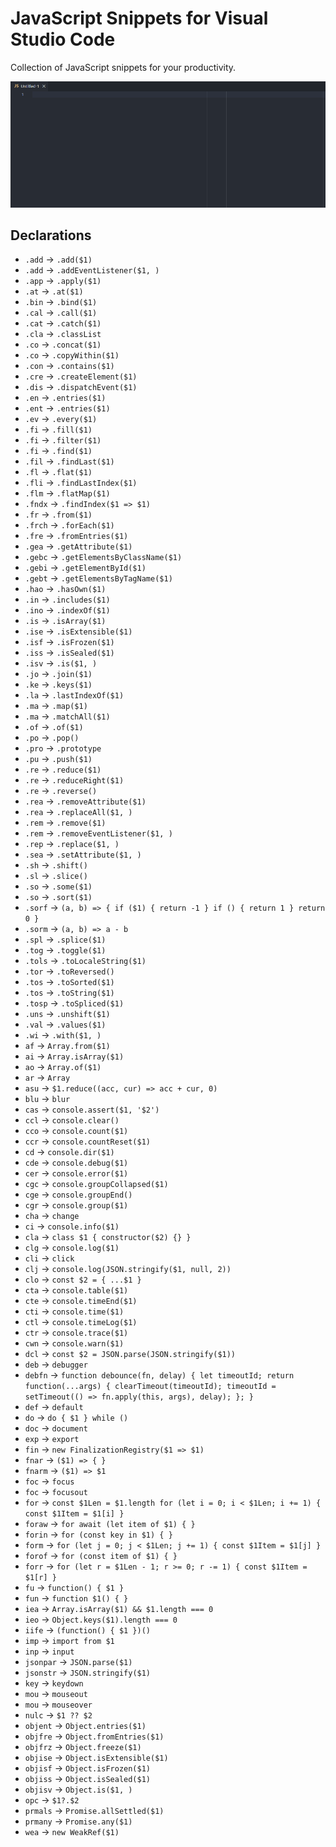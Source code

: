 # JavaScript Snippets for Visual Studio Code

Collection of JavaScript snippets for your productivity.

![declarations](images/tertium-js-snippets.gif)

## Declarations

<!-- SNIPPETS_START -->
- `.add` → `.add($1)`
- `.add` → `.addEventListener($1, )`
- `.app` → `.apply($1)`
- `.at` → `.at($1)`
- `.bin` → `.bind($1)`
- `.cal` → `.call($1)`
- `.cat` → `.catch($1)`
- `.cla` → `.classList`
- `.co` → `.concat($1)`
- `.co` → `.copyWithin($1)`
- `.con` → `.contains($1)`
- `.cre` → `.createElement($1)`
- `.dis` → `.dispatchEvent($1)`
- `.en` → `.entries($1)`
- `.ent` → `.entries($1)`
- `.ev` → `.every($1)`
- `.fi` → `.fill($1)`
- `.fi` → `.filter($1)`
- `.fi` → `.find($1)`
- `.fil` → `.findLast($1)`
- `.fl` → `.flat($1)`
- `.fli` → `.findLastIndex($1)`
- `.flm` → `.flatMap($1)`
- `.fndx` → `.findIndex($1 => $1)`
- `.fr` → `.from($1)`
- `.frch` → `.forEach($1)`
- `.fre` → `.fromEntries($1)`
- `.gea` → `.getAttribute($1)`
- `.gebc` → `.getElementsByClassName($1)`
- `.gebi` → `.getElementById($1)`
- `.gebt` → `.getElementsByTagName($1)`
- `.hao` → `.hasOwn($1)`
- `.in` → `.includes($1)`
- `.ino` → `.indexOf($1)`
- `.is` → `.isArray($1)`
- `.ise` → `.isExtensible($1)`
- `.isf` → `.isFrozen($1)`
- `.iss` → `.isSealed($1)`
- `.isv` → `.is($1, )`
- `.jo` → `.join($1)`
- `.ke` → `.keys($1)`
- `.la` → `.lastIndexOf($1)`
- `.ma` → `.map($1)`
- `.ma` → `.matchAll($1)`
- `.of` → `.of($1)`
- `.po` → `.pop()`
- `.pro` → `.prototype`
- `.pu` → `.push($1)`
- `.re` → `.reduce($1)`
- `.re` → `.reduceRight($1)`
- `.re` → `.reverse()`
- `.rea` → `.removeAttribute($1)`
- `.rea` → `.replaceAll($1, )`
- `.rem` → `.remove($1)`
- `.rem` → `.removeEventListener($1, )`
- `.rep` → `.replace($1, )`
- `.sea` → `.setAttribute($1, )`
- `.sh` → `.shift()`
- `.sl` → `.slice()`
- `.so` → `.some($1)`
- `.so` → `.sort($1)`
- `.sorf` → `(a, b) => { if ($1) { return -1 } if () { return 1 } return 0 }`
- `.sorm` → `(a, b) => a - b`
- `.spl` → `.splice($1)`
- `.tog` → `.toggle($1)`
- `.tols` → `.toLocaleString($1)`
- `.tor` → `.toReversed()`
- `.tos` → `.toSorted($1)`
- `.tos` → `.toString($1)`
- `.tosp` → `.toSpliced($1)`
- `.uns` → `.unshift($1)`
- `.val` → `.values($1)`
- `.wi` → `.with($1, )`
- `af` → `Array.from($1)`
- `ai` → `Array.isArray($1)`
- `ao` → `Array.of($1)`
- `ar` → `Array`
- `asu` → `$1.reduce((acc, cur) => acc + cur, 0)`
- `blu` → `blur`
- `cas` → `console.assert($1, '$2')`
- `ccl` → `console.clear()`
- `cco` → `console.count($1)`
- `ccr` → `console.countReset($1)`
- `cd` → `console.dir($1)`
- `cde` → `console.debug($1)`
- `cer` → `console.error($1)`
- `cgc` → `console.groupCollapsed($1)`
- `cge` → `console.groupEnd()`
- `cgr` → `console.group($1)`
- `cha` → `change`
- `ci` → `console.info($1)`
- `cla` → `class $1 { constructor($2) {} }`
- `clg` → `console.log($1)`
- `cli` → `click`
- `clj` → `console.log(JSON.stringify($1, null, 2))`
- `clo` → `const $2 = { ...$1 }`
- `cta` → `console.table($1)`
- `cte` → `console.timeEnd($1)`
- `cti` → `console.time($1)`
- `ctl` → `console.timeLog($1)`
- `ctr` → `console.trace($1)`
- `cwn` → `console.warn($1)`
- `dcl` → `const $2 = JSON.parse(JSON.stringify($1))`
- `deb` → `debugger`
- `debfn` → `function debounce(fn, delay) { let timeoutId; return function(...args) { clearTimeout(timeoutId); timeoutId = setTimeout(() => fn.apply(this, args), delay); }; }`
- `def` → `default`
- `do` → `do { $1 } while ()`
- `doc` → `document`
- `exp` → `export`
- `fin` → `new FinalizationRegistry($1 => $1)`
- `fnar` → `($1) => { }`
- `fnarm` → `($1) => $1`
- `foc` → `focus`
- `foc` → `focusout`
- `for` → `const $1Len = $1.length for (let i = 0; i < $1Len; i += 1) { const $1Item = $1[i] }`
- `foraw` → `for await (let item of $1) { }`
- `forin` → `for (const key in $1) { }`
- `form` → `for (let j = 0; j < $1Len; j += 1) { const $1Item = $1[j] }`
- `forof` → `for (const item of $1) { }`
- `forr` → `for (let r = $1Len - 1; r >= 0; r -= 1) { const $1Item = $1[r] }`
- `fu` → `function() { $1 }`
- `fun` → `function $1() { }`
- `iea` → `Array.isArray($1) && $1.length === 0`
- `ieo` → `Object.keys($1).length === 0`
- `iife` → `(function() { $1 })()`
- `imp` → `import from $1`
- `inp` → `input`
- `jsonpar` → `JSON.parse($1)`
- `jsonstr` → `JSON.stringify($1)`
- `key` → `keydown`
- `mou` → `mouseout`
- `mou` → `mouseover`
- `nulc` → `$1 ?? $2`
- `objent` → `Object.entries($1)`
- `objfre` → `Object.fromEntries($1)`
- `objfrz` → `Object.freeze($1)`
- `objise` → `Object.isExtensible($1)`
- `objisf` → `Object.isFrozen($1)`
- `objiss` → `Object.isSealed($1)`
- `objisv` → `Object.is($1, )`
- `opc` → `$1?.$2`
- `prmals` → `Promise.allSettled($1)`
- `prmany` → `Promise.any($1)`
- `wea` → `new WeakRef($1)`
<!-- SNIPPETS_END -->
